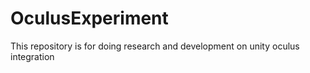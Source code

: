 # OculusExperiment
 This repository is for doing research and development on unity oculus integration
